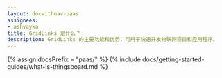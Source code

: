 ```yaml
---
layout: docwithnav-paas
assignees:
- ashvayka
title: GridLinks 是什么？
description: GridLinks 的主要功能和优势，可用于快速开发物联网项目和应用程序。
---
```


{% assign docsPrefix = "paas/" %}
{% include docs/getting-started-guides/what-is-thingsboard.md %}